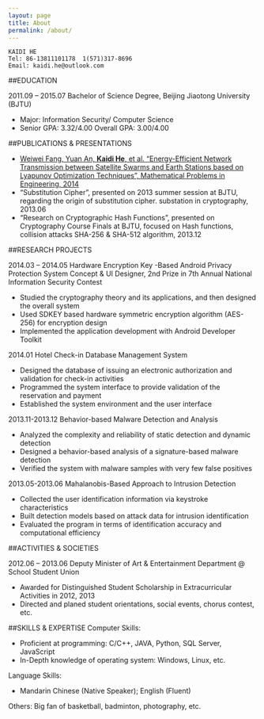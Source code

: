 ```yaml
---
layout: page
title: About
permalink: /about/
---
```


	KAIDI HE
	Tel: 86-13811101178  1(571)317-8696
    Email: kaidi.he@outlook.com

##EDUCATION

2011.09 – 2015.07    Bachelor of Science Degree, Beijing Jiaotong University (BJTU)

- Major: Information Security/ Computer Science   
- Senior GPA: 3.32/4.00      Overall GPA: 3.00/4.00

##PUBLICATIONS & PRESENTATIONS
- [Weiwei Fang, Yuan An, __Kaidi He__, et al. “Energy-Efficient Network Transmission between Satellite Swarms and Earth Stations based on Lyapunov Optimization Techniques”, Mathematical Problems in Engineering, 2014](http://downloads.hindawi.com/journals/mpe/2014/254326.pdf)
- “Substitution Cipher”, presented on 2013 summer session at BJTU, regarding the origin of substitution cipher. substation in cryptography, 2013.06
- “Research on Cryptographic Hash Functions”, presented on Cryptography Course Finals at BJTU, focused on Hash functions, collision attacks SHA-256 & SHA-512 algorithm, 2013.12

##RESEARCH PROJECTS

2014.03 – 2014.05       Hardware Encryption Key -Based Android Privacy Protection System
Concept & UI Designer, 2nd Prize in 7th Annual National Information Security Contest

- Studied the cryptography theory and its applications, and then designed the overall system 
- Used SDKEY based hardware symmetric encryption algorithm (AES-256) for encryption design
- Implemented the application development with Android Developer Toolkit

2014.01     Hotel Check-in Database Management System

- Designed the database of issuing an electronic authorization and validation for check-in activities
- Programmed the system interface to provide validation of the reservation and payment
- Established the system environment and the user interface

2013.11-2013.12 Behavior-based Malware Detection and Analysis

- Analyzed the complexity and reliability of static detection and dynamic detection 
- Designed a behavior-based analysis of a signature-based malware detection 
- Verified the system with malware samples with very few false positives

2013.05-2013.06     Mahalanobis-Based Approach to Intrusion Detection

- Collected the user identification information via keystroke characteristics
- Built detection models based on attack data for intrusion identification
- Evaluated the program in terms of identification accuracy and computational efficiency

##ACTIVITIES & SOCIETIES

2012.06 – 2013.06       Deputy Minister of Art & Entertainment Department @ School Student Union

- Awarded for Distinguished Student Scholarship in Extracurricular Activities in 2012, 2013
- Directed and planed student orientations, social events, chorus contest, etc.

##SKILLS & EXPERTISE
Computer Skills: 

- Proficient at programming: C/C++, JAVA, Python, SQL Server, JavaScript
- In-Depth knowledge of operating system: Windows, Linux, etc.

Language Skills:  

- Mandarin Chinese (Native Speaker); English (Fluent)

Others:  Big fan of basketball, badminton, photography, etc.
